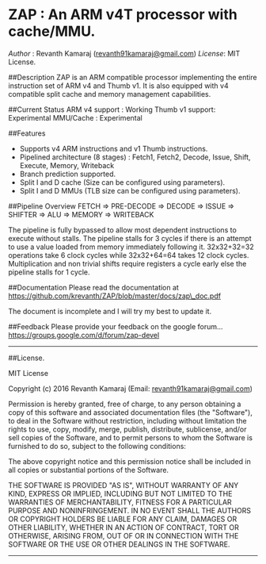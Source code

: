 # ZAP : An ARM v4T processor with cache/MMU.
*Author* : Revanth Kamaraj (revanth91kamaraj@gmail.com)
*License*: MIT License.

##Description
ZAP is an ARM compatible processor implementing the entire instruction set of
ARM v4 and Thumb v1. It is also equipped with v4 compatible split cache and 
memory management capabilities.

##Current Status
ARM v4 support  : Working
Thumb v1 support: Experimental
MMU/Cache       : Experimental

##Features
- Supports v4 ARM instructions and v1 Thumb instructions.
- Pipelined architecture (8 stages) : Fetch1, Fetch2, Decode, Issue, Shift, Execute, Memory, Writeback
- Branch prediction supported.
- Split I and D cache (Size can be configured using parameters).
- Split I and D MMUs (TLB size can be configured using parameters).

##Pipeline Overview
FETCH => PRE-DECODE => DECODE => ISSUE => SHIFTER => ALU => MEMORY => WRITEBACK

The pipeline is fully bypassed to allow most dependent instructions to execute 
without stalls. The pipeline stalls for 3 cycles if there is an attempt to use 
a value loaded from memory immediately following it. 32x32+32=32 operations take 
6 clock cycles while 32x32+64=64 takes 12 clock cycles. Multiplication and 
non trivial shifts require registers a cycle early else the pipeline stalls 
for 1 cycle.

##Documentation
Please read the documentation at 
https://github.com/krevanth/ZAP/blob/master/docs/zap\_doc.pdf

The document is incomplete and I will try my best to update it.

##Feedback
Please provide your feedback on the google forum...
https://groups.google.com/d/forum/zap-devel

-------------------------------------------------------------------------------

##License.

MIT License

Copyright (c) 2016 Revanth Kamaraj (Email: revanth91kamaraj@gmail.com)

Permission is hereby granted, free of charge, to any person obtaining a copy
of this software and associated documentation files (the "Software"), to deal
in the Software without restriction, including without limitation the rights
to use, copy, modify, merge, publish, distribute, sublicense, and/or sell
copies of the Software, and to permit persons to whom the Software is
furnished to do so, subject to the following conditions:

The above copyright notice and this permission notice shall be included in all
copies or substantial portions of the Software.

THE SOFTWARE IS PROVIDED "AS IS", WITHOUT WARRANTY OF ANY KIND, EXPRESS OR
IMPLIED, INCLUDING BUT NOT LIMITED TO THE WARRANTIES OF MERCHANTABILITY,
FITNESS FOR A PARTICULAR PURPOSE AND NONINFRINGEMENT. IN NO EVENT SHALL THE
AUTHORS OR COPYRIGHT HOLDERS BE LIABLE FOR ANY CLAIM, DAMAGES OR OTHER
LIABILITY, WHETHER IN AN ACTION OF CONTRACT, TORT OR OTHERWISE, ARISING FROM,
OUT OF OR IN CONNECTION WITH THE SOFTWARE OR THE USE OR OTHER DEALINGS IN THE
SOFTWARE.

-------------------------------------------------------------------------------
